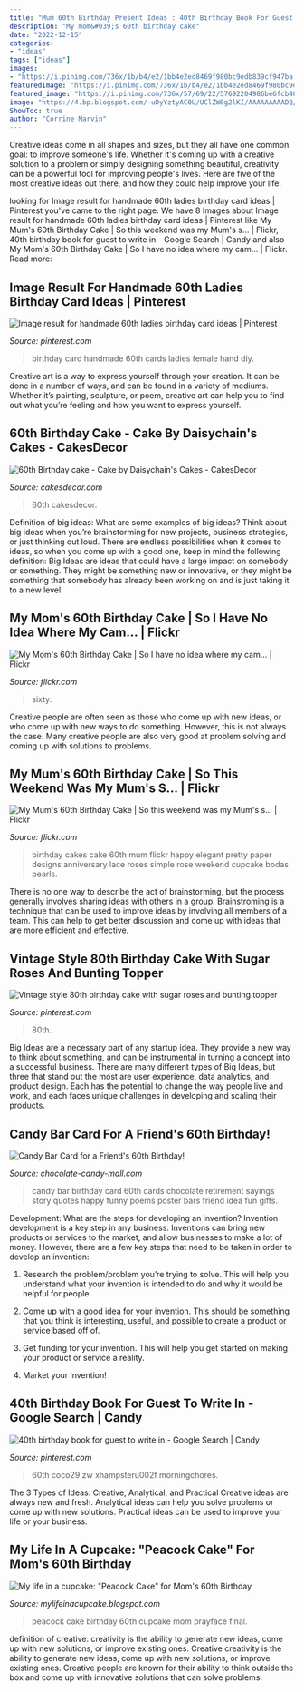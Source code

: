 ```yaml
---
title: "Mum 60th Birthday Present Ideas : 40th Birthday Book For Guest To Write In"
description: "My mom&#039;s 60th birthday cake"
date: "2022-12-15"
categories:
- "ideas"
tags: ["ideas"]
images:
- "https://i.pinimg.com/736x/1b/b4/e2/1bb4e2ed8469f980bc9edb839cf947ba.jpg"
featuredImage: "https://i.pinimg.com/736x/1b/b4/e2/1bb4e2ed8469f980bc9edb839cf947ba.jpg"
featured_image: "https://i.pinimg.com/736x/57/69/22/57692204986be6fcb40e995929d10e32--th-birthday-cake-vintage-birthday.jpg?b=t"
image: "https://4.bp.blogspot.com/-uDyYztyAC0U/UClZW0g2lKI/AAAAAAAAADQ/3j2PQ46lWBA/s1600/peacock+cake+01192012.jpg"
ShowToc: true
author: "Corrine Marvin"
---
```



Creative ideas come in all shapes and sizes, but they all have one common goal: to improve someone's life. Whether it's coming up with a creative solution to a problem or simply designing something beautiful, creativity can be a powerful tool for improving people's lives. Here are five of the most creative ideas out there, and how they could help improve your life.

	

		
looking for Image result for handmade 60th ladies birthday card ideas | Pinterest you've came to the right page. We have 8 Images about Image result for handmade 60th ladies birthday card ideas | Pinterest like My Mum&#039;s 60th Birthday Cake | So this weekend was my Mum&#039;s s… | Flickr, 40th birthday book for guest to write in - Google Search | Candy and also My Mom&#039;s 60th Birthday Cake | So I have no idea where my cam… | Flickr. Read more:
		
    
## Image Result For Handmade 60th Ladies Birthday Card Ideas | Pinterest

<img loading=lazy src="https://i.pinimg.com/736x/11/e6/74/11e6745e2d1b4f0378c0c1fb6c800e55.jpg" onerror="this.onerror=null;this.src='https://tse1.mm.bing.net/th?id=OIP.4GLm-hmAI548_iQ1L-Iu4wAAAA&amp;pid=15.1';" alt="Image result for handmade 60th ladies birthday card ideas | Pinterest">

_Source: pinterest.com_

>birthday card handmade 60th cards ladies female hand diy. 

	

Creative art is a way to express yourself through your creation. It can be done in a number of ways, and can be found in a variety of mediums. Whether it’s painting, sculpture, or poem, creative art can help you to find out what you’re feeling and how you want to express yourself.

    
## 60th Birthday Cake - Cake By Daisychain&#039;s Cakes - CakesDecor

<img loading=lazy src="https://pic.cakesdecor.com/m/fj9zdhatjfyie8qk2dse.jpg" onerror="this.onerror=null;this.src='https://tse2.mm.bing.net/th?id=OIP.bd9PEhEwoBadZTdeMx54jAHaJ3&amp;pid=15.1';" alt="60th Birthday cake - Cake by Daisychain&#039;s Cakes - CakesDecor">

_Source: cakesdecor.com_

>60th cakesdecor. 

	

Definition of big ideas: What are some examples of big ideas?
Think about big ideas when you’re brainstorming for new projects, business strategies, or just thinking out loud. There are endless possibilities when it comes to ideas, so when you come up with a good one, keep in mind the following definition: 
Big Ideas are ideas that could have a large impact on somebody or something. They might be something new or innovative, or they might be something that somebody has already been working on and is just taking it to a new level.

    
## My Mom&#039;s 60th Birthday Cake | So I Have No Idea Where My Cam… | Flickr

<img loading=lazy src="https://c1.staticflickr.com/3/2671/3689014493_fb4114e01f_z.jpg?zz=1" onerror="this.onerror=null;this.src='https://tse3.mm.bing.net/th?id=OIP.RBS0-NwI10YnQNzTCMgYewAAAA&amp;pid=15.1';" alt="My Mom&#039;s 60th Birthday Cake | So I have no idea where my cam… | Flickr">

_Source: flickr.com_

>sixty. 

	

Creative people are often seen as those who come up with new ideas, or who come up with new ways to do something. However, this is not always the case. Many creative people are also very good at problem solving and coming up with solutions to problems.

    
## My Mum&#039;s 60th Birthday Cake | So This Weekend Was My Mum&#039;s S… | Flickr

<img loading=lazy src="https://live.staticflickr.com/8065/8217223273_1888ef7b08_b.jpg" onerror="this.onerror=null;this.src='https://tse2.mm.bing.net/th?id=OIP.U3hyV0fraAw4-PJrmacOcwHaKz&amp;pid=15.1';" alt="My Mum&#039;s 60th Birthday Cake | So this weekend was my Mum&#039;s s… | Flickr">

_Source: flickr.com_

>birthday cakes cake 60th mum flickr happy elegant pretty paper designs anniversary lace roses simple rose weekend cupcake bodas pearls. 

	

There is no one way to describe the act of brainstorming, but the process generally involves sharing ideas with others in a group. Brainstroming is a technique that can be used to improve ideas by involving all members of a team. This can help to get better discussion and come up with ideas that are more efficient and effective.

    
## Vintage Style 80th Birthday Cake With Sugar Roses And Bunting Topper

<img loading=lazy src="https://i.pinimg.com/736x/57/69/22/57692204986be6fcb40e995929d10e32--th-birthday-cake-vintage-birthday.jpg?b=t" onerror="this.onerror=null;this.src='https://tse2.mm.bing.net/th?id=OIP.QIe3RyzGaxtSbPyHsfPPcQHaJ3&amp;pid=15.1';" alt="Vintage style 80th birthday cake with sugar roses and bunting topper">

_Source: pinterest.com_

>80th. 

	

Big Ideas are a necessary part of any startup idea. They provide a new way to think about something, and can be instrumental in turning a concept into a successful business. There are many different types of Big Ideas, but three that stand out the most are user experience, data analytics, and product design. Each has the potential to change the way people live and work, and each faces unique challenges in developing and scaling their products.

    
## Candy Bar Card For A Friend&#039;s 60th Birthday!

<img loading=lazy src="http://www.chocolate-candy-mall.com/images/candy-bar-card-for-a-friends-60th-birthday-21299992.jpg" onerror="this.onerror=null;this.src='https://tse3.mm.bing.net/th?id=OIP.CR-D_QPcoBxpQrl9ADn8PAAAAA&amp;pid=15.1';" alt="Candy Bar Card for a Friend&#039;s 60th Birthday!">

_Source: chocolate-candy-mall.com_

>candy bar birthday card 60th cards chocolate retirement sayings story quotes happy funny poems poster bars friend idea fun gifts. 

	

Development: What are the steps for developing an invention?
Invention development is a key step in any business. Inventions can bring new products or services to the market, and allow businesses to make a lot of money. However, there are a few key steps that need to be taken in order to develop an invention:
1. Research the problem/problem you’re trying to solve. This will help you understand what your invention is intended to do and why it would be helpful for people.

2. Come up with a good idea for your invention. This should be something that you think is interesting, useful, and possible to create a product or service based off of.

3. Get funding for your invention. This will help you get started on making your product or service a reality.

4. Market your invention!

    
## 40th Birthday Book For Guest To Write In - Google Search | Candy

<img loading=lazy src="https://i.pinimg.com/736x/1b/b4/e2/1bb4e2ed8469f980bc9edb839cf947ba.jpg" onerror="this.onerror=null;this.src='https://tse2.mm.bing.net/th?id=OIP.fDfltSUmyFaxWwYLiGruSwAAAA&amp;pid=15.1';" alt="40th birthday book for guest to write in - Google Search | Candy">

_Source: pinterest.com_

>60th coco29 zw xhampsteru002f morningchores. 

	

The 3 Types of Ideas: Creative, Analytical, and Practical
Creative ideas are always new and fresh. Analytical ideas can help you solve problems or come up with new solutions. Practical ideas can be used to improve your life or your business.

    
## My Life In A Cupcake: &quot;Peacock Cake&quot; For Mom&#039;s 60th Birthday

<img loading=lazy src="https://4.bp.blogspot.com/-uDyYztyAC0U/UClZW0g2lKI/AAAAAAAAADQ/3j2PQ46lWBA/s1600/peacock+cake+01192012.jpg" onerror="this.onerror=null;this.src='https://tse3.mm.bing.net/th?id=OIP.FLLqKWsED8DiB063YqlC3QHaJ4&amp;pid=15.1';" alt="My life in a cupcake: &quot;Peacock Cake&quot; for Mom&#039;s 60th Birthday">

_Source: mylifeinacupcake.blogspot.com_

>peacock cake birthday 60th cupcake mom prayface final. 

	

definition of creative: creativity is the ability to generate new ideas, come up with new solutions, or improve existing ones.
Creative creativity is the ability to generate new ideas, come up with new solutions, or improve existing ones. Creative people are known for their ability to think outside the box and come up with innovative solutions that can solve problems.

